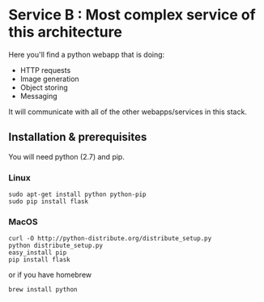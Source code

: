 # Service B : Most complex service of this architecture

Here you'll find a python webapp that is doing:
* HTTP requests
* Image generation
* Object storing
* Messaging

It will communicate with all of the other webapps/services in this stack.

## Installation & prerequisites

You will need python (2.7) and pip.

### Linux

```
sudo apt-get install python python-pip
sudo pip install flask
```

### MacOS

```
curl -O http://python-distribute.org/distribute_setup.py
python distribute_setup.py
easy_install pip
pip install flask
```

or if you have homebrew

```
brew install python
```
